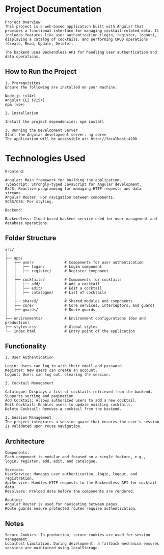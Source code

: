 # Project Documentation

    Project Overview
    This project is a web-based application built with Angular that provides a functional interface for managing cocktail-related data. It includes features like user authentication (login, register, logout), displaying a catalog of cocktails, and performing CRUD operations (Create, Read, Update, Delete).

    The backend uses Backendless API for handling user authentication and data operations.

## How to Run the Project

    1. Prerequisites
    Ensure the following are installed on your machine:

    Node.js (v14+)
    Angular CLI (v15+)
    npm (v6+)

    2. Installation

    Install the project dependencies: npm install

    3. Running the Development Server
    Start the Angular development server: ng serve
    The application will be accessible at: http://localhost:4200

# Technologies Used

    Frontend:

    Angular: Main framework for building the application.
    TypeScript: Strongly-typed JavaScript for Angular development.
    RxJS: Reactive programming for managing HTTP requests and data streams.
    Angular Router: For navigation between components.
    SCSS/CSS: For styling.

    Backend:

    Backendless: Cloud-based backend service used for user management and database operations.

## Folder Structure

    src/
    │
    ├── app/
    │   ├── user/              # Components for user authentication
    │   │   ├── login/         # Login component
    │   │   ├── register/      # Register component
    │   │
    │   ├── cocktails/         # Components for cocktails
    │   │   ├── add/           # Add a cocktail
    │   │   ├── edit/          # Edit a cocktail
    │   │   ├── catalogue/     # List of cocktails
    │   │
    │   ├── shared/            # Shared modules and components
    │   ├── core/              # Core services, interceptors, and guards
    │   ├── guards/            # Route guards
    │
    ├── environments/          # Environment configurations (dev and production)
    ├── styles.css             # Global styles
    └── index.html             # Entry point of the application

## Functionality

    1. User Authentication

    Login: Users can log in with their email and password.
    Register: New users can create an account.
    Logout: Users can log out, clearing the session.

    2. Cocktail Management

    Catalogue: Displays a list of cocktails retrieved from the backend. Supports sorting and pagination.
    Add Cocktail: Allows authorized users to add a new cocktail.
    Edit Cocktail: Enables users to update existing cocktails.
    Delete Cocktail: Removes a cocktail from the backend.

    3. Session Management
    The project integrates a session guard that ensures the user's session is validated upon route navigation.

## Architecture

    Components:
    Each component is modular and focused on a single feature, e.g., login, register, add, edit, and catalogue.

    Services:
    UserService: Manages user authentication, login, logout, and registration.
    ApiService: Handles HTTP requests to the Backendless API for cocktail data.
    Resolvers: Preload data before the components are rendered.

    Routing:
    Angular Router is used for navigating between pages.
    Route guards ensure protected routes require authentication.

## Notes
    Secure Cookies: In production, secure cookies are used for session management.
    Localhost Limitation: During development, a fallback mechanism ensures sessions are maintained using localStorage.
